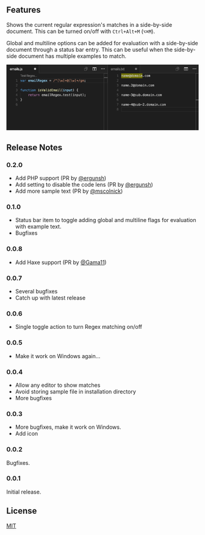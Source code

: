 ## Features

Shows the current regular expression's matches in a side-by-side document. This can be turned on/off with `Ctrl+Alt+M` (`⌥⌘M`).

Global and multiline options can be added for evaluation with a side-by-side document through a status bar entry. This can be useful when the side-by-side document has multiple examples to match.

![Regex Previewer in Action](images/in_action.gif)

## Release Notes

### 0.2.0

- Add PHP support (PR by [@ergunsh](https://github.com/ergunsh))
- Add setting to disable the code lens (PR by [@ergunsh](https://github.com/ergunsh))
- Add more sample text (PR by [@mscolnick](https://github.com/mscolnick))

### 0.1.0

- Status bar item to toggle adding global and multiline flags for evaluation with example text.
- Bugfixes

### 0.0.8

- Add Haxe support (PR by [@Gama11](https://github.com/Gama11))

### 0.0.7

- Several bugfixes
- Catch up with latest release

### 0.0.6

- Single toggle action to turn Regex matching on/off

### 0.0.5

- Make it work on Windows again...

### 0.0.4

- Allow any editor to show matches
- Avoid storing sample file in installation directory
- More bugfixes

### 0.0.3

- More bugfixes, make it work on Windows.
- Add icon

### 0.0.2

Bugfixes.

### 0.0.1

Initial release.

## License

[MIT](LICENSE)
